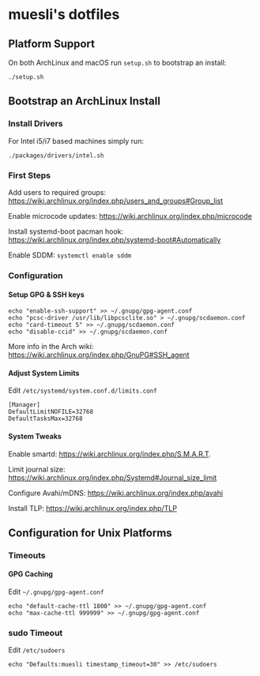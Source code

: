 # muesli's dotfiles

## Platform Support

On both ArchLinux and macOS run `setup.sh` to bootstrap an install:

```
./setup.sh
```

## Bootstrap an ArchLinux Install

### Install Drivers
For Intel i5/i7 based machines simply run:

```
./packages/drivers/intel.sh
```

### First Steps
Add users to required groups: https://wiki.archlinux.org/index.php/users_and_groups#Group_list

Enable microcode updates: https://wiki.archlinux.org/index.php/microcode

Install systemd-boot pacman hook: https://wiki.archlinux.org/index.php/systemd-boot#Automatically

Enable SDDM: `systemctl enable sddm`

### Configuration

#### Setup GPG & SSH keys

```
echo "enable-ssh-support" >> ~/.gnupg/gpg-agent.conf
echo "pcsc-driver /usr/lib/libpcsclite.so" > ~/.gnupg/scdaemon.conf
echo "card-timeout 5" >> ~/.gnupg/scdaemon.conf
echo "disable-ccid" >> ~/.gnupg/scdaemon.conf
```

More info in the Arch wiki: https://wiki.archlinux.org/index.php/GnuPG#SSH_agent

#### Adjust System Limits

Edit `/etc/systemd/system.conf.d/limits.conf`

```
[Manager]
DefaultLimitNOFILE=32768
DefaultTasksMax=32768
```

#### System Tweaks
Enable smartd: https://wiki.archlinux.org/index.php/S.M.A.R.T.

Limit journal size: https://wiki.archlinux.org/index.php/Systemd#Journal_size_limit

Configure Avahi/mDNS: https://wiki.archlinux.org/index.php/avahi

Install TLP: https://wiki.archlinux.org/index.php/TLP

## Configuration for Unix Platforms

### Timeouts

#### GPG Caching

Edit `~/.gnupg/gpg-agent.conf`

```
echo "default-cache-ttl 1800" >> ~/.gnupg/gpg-agent.conf
echo "max-cache-ttl 999999" >> ~/.gnupg/gpg-agent.conf
```

### sudo Timeout

Edit `/etc/sudoers`

```
echo "Defaults:muesli timestamp_timeout=30" >> /etc/sudoers
```
